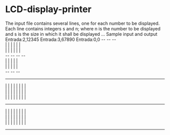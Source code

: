# LCD-display-printer
The input file contains several lines, one for each number to be displayed. 
Each line contains integers s and n; where n is the number to be displayed and s is the size in which it shall be displayed ...
Sample input and output
Entrada:2,12345
Entrada:3,67890
Entrada:0,0
        --     --            --    
   |      |      |   |  |   |      
   |      |      |   |  |   |      
        --     --     --     --    
   |   |         |      |      |   
   |   |         |      |      |   
        --     --            --    
 ---     ---     ---     ---     ---    
|           |   |   |   |   |   |   |   
|           |   |   |   |   |   |   |   
|           |   |   |   |   |   |   |   
 ---             ---     ---            
|   |       |   |   |       |   |   |   
|   |       |   |   |       |   |   |   
|   |       |   |   |       |   |   |   
 ---             ---     ---     ---    
